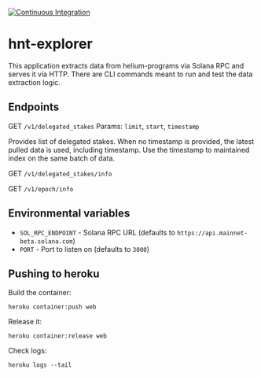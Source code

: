 [![Continuous Integration](https://github.com/lthiery/hnt-explorer/actions/workflows/rust.yml/badge.svg)](https://github.com/lthiery/hnt-explorer/actions/workflows/rust.yml)

# hnt-explorer

This application extracts data from helium-programs via Solana RPC and serves it via HTTP. There are CLI commands
meant to run and test the data extraction logic.

## Endpoints 

GET `/v1/delegated_stakes`
Params: `limit`, `start`, `timestamp`

Provides list of delegated stakes. When no timestamp is provided, the latest pulled data is used, including timestamp.
Use the timestamp to maintained index on the same batch of data.

GET `/v1/delegated_stakes/info`

GET `/v1/epoch/info`

## Environmental variables

* `SOL_RPC_ENDPOINT` - Solana RPC URL (defaults to `https://api.mainnet-beta.solana.com`)
* `PORT` - Port to listen on (defaults to `3000`)

## Pushing to heroku 

Build the container:
```
heroku container:push web 
```

Release it:
```
heroku container:release web 
```

Check logs:
```
heroku logs --tail 
```

